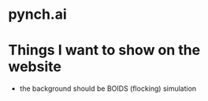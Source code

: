 # pynch.ai

# Things I want to show on the website

-   the background should be BOIDS (flocking) simulation
